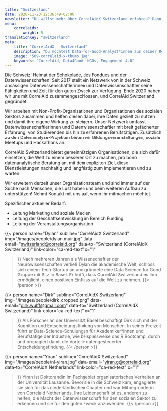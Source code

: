 ```yaml
---
title: "Switzerland"
date: 2020-11-23T12:36:49+02:00
newsletter: "Du willst mehr über CorrelAidX Switzerland erfahren? Dann abonniere unseren Newsletter!"
menu: 
    correlaidx:
        weight: 5
translationKey: "switzerland"
meta:
    title: "CorrelAidX - Switzerland"
    description: "Du möchtest Data-for-Good-Analyst*innen aus deiner Region kennenlernen und zusammen Daten für den guten Zweck nutzen? Mit CorrelAidX bringen wir Data for Good in deine Stadt!"
    image: "509-correlaid-x-thumb.jpg"
    keywords: "CorrelAid, Data4Good, NGOs, Engagement 4.0"
---
```


Die Schweiz! Heimat der Schokolade, des Fondues und der Datenwissenschaften! Seit 2017 stellt ein Netzwerk von in der Schweiz ansässigen Datenwissenschaftlerinnen und Datenwissenschaftler seine Fähigkeiten und Zeit für den guten Zweck zur Verfügung. Ende 2020 haben wir uns mit CorrelAid zusammengeschlossen, und CorrelAid Switzerland gegründet.
 
Wir arbeiten mit Non-Profit-Organisationen und Organisationen des sozialen Sektors zusammen und helfen diesen dabei, ihre Daten gezielt zu nutzen und damit ihre eigene Wirkung zu steigern. Unser Netzwerk umfasst Datenwissenschaftlerinnen und Datenwissenschaftler mit breit gefächerter Erfahrung, von Studierenden bis hin zu erfahrenen Berufstätigen. Zusätzlich zu den Datenanalyse-Projekten bieten wir Bildungsveranstaltungen, soziale Meetups und Hackathons an.
 
CorrelAid Switzerland bietet gemeinnützigen Organisationen, die sich dafür einsetzen, die Welt zu einem besseren Ort zu machen, pro bono datenanalytische Beratung an, mit dem expliziten Ziel, diese Dienstleistungen nachhaltig und langfristig zum implementieren und zu warten.
 
Wir erweitern derzeit unser Organisationsteam und sind immer auf der Suche nach Menschen, die Lust haben uns beim weiteren Aufbau zu unterstützen! Nehmt Kontakt mit uns auf, wenn ihr mitmachen möchtet.
 
Spezifischer aktueller Bedarf:
* Leitung Marketing und soziale Medien
* Leitung der Geschäftsentwicklung im Bereich Funding
* Leitung der Veranstaltungsorganisation
 

{{< person 
    name="Dylan"
    subline="CorrelAidX Switzerland"
    img="/images/people/dylan.muir.jpg"
    data-email="switzerland@correlaid.org"
    data-to="Switzerland (CorrelAidX Switzerland)"
    link-color="ca-red-text"
    x="1"
>}}
Nach mehreren Jahren als Wissenschaftler der Neurowissenschaften verließ Dylan die akademische Welt, schloss sich einem Tech-Startup an und gründete eine Data Science for Good Gruppe mit Sitz in Basel. Er hofft, dass CorrelAid Switzerland es ihm ermöglicht, einen positiven Einfluss auf die Welt zu nehmen.
{{< /person >}}

{{< person 
    name="Dirk"
    subline="CorrelAidX Switzerland"
    img="/images/people/dirk_cropped.png"
    data-email="dirk.wulff@gmail.com"
    data-to="Switzerland (CorrelAidX Switzerland)"
    link-color="ca-red-text"
    x="1"
>}}
Als Forscher an der Universität Basel beschäftigt Dirk sich mit der Kognition und Entscheidungsfindung von Menschen. In seiner Freizeit führt er Data-Science-Schulungen für Akademiker*innen und Berufstätige der Industrie, wie beispielsweise das R Bootcamp, durch und propagiert damit die Vorteile datengesteuerter Entscheidungsfindung.
{{< /person >}}

{{< person 
    name="Yiran"
    subline="CorrelAidX Switzerland"
    img="/images/people/nl-yiran.jpg"
    data-email="yiran.g@correlaid.org"
    data-to="CorrelAidX Netherlands"
    link-color="ca-red-text"
    x="1"
>}}
Yiran ist Doktorandin im Fachgebiet organisatorisches Verhalten an der Universität Lausanne. Bevor sie in die Schweiz kam, engagierte sie sich für das niederländischen Chapter und war Mitbegründerin von Correlaid Netherlands. Ihre Leidenschaft ist es, anderen zu helfen, die Macht der Datenwissenschaft für den sozialen Sektor zu erkennen und sie für den guten Zweck anzuwenden.
{{< /person >}}
